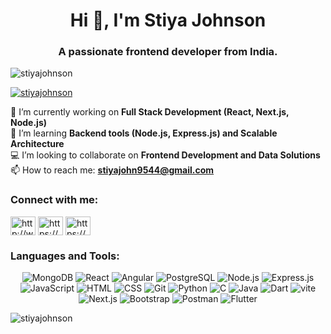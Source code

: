 <h1 align="center">Hi 👋, I'm Stiya Johnson</h1>
<h3 align="center">A passionate frontend developer from India.</h3>

<p align="left"> <img src="https://komarev.com/ghpvc/?username=stiyajohnson&label=Profile%20views&color=0e75b6&style=flat" alt="stiyajohnson" /> </p>

<p align="left"> <a href="https://github.com/ryo-ma/github-profile-trophy"><img src="https://github-profile-trophy.vercel.app/?username=stiyajohnson" alt="stiyajohnson" /></a> </p>

 

🔭 I’m currently working on **Full Stack Development (React, Next.js, Node.js)**  
🌱 I’m learning **Backend tools (Node.js, Express.js) and Scalable Architecture**  
💻 I’m looking to collaborate on **Frontend Development and Data Solutions**  
📫 How to reach me: **stiyajohn9544@gmail.com**




<h3 align="left">Connect with me:</h3>
<p align="left">
<a href="https://www.linkedin.com/in/stiya-johnson-015707325/" target="blank"><img align="center" src="https://raw.githubusercontent.com/rahuldkjain/github-profile-readme-generator/master/src/images/icons/Social/linked-in-alt.svg" alt="http://www.linkedin.com/in/stiya-johnson-015707325" height="30" width="40" /></a>
<a href="https://www.instagram.com/stiya_johns_/" target="blank"><img align="center" src="https://raw.githubusercontent.com/rahuldkjain/github-profile-readme-generator/master/src/images/icons/Social/instagram.svg" alt="https://www.instagram.com/stiya_johns_/" height="30" width="40" /></a>
<a href="https://www.hackerrank.com/profile/stiyajohn9544" target="blank"><img align="center" src="https://raw.githubusercontent.com/rahuldkjain/github-profile-readme-generator/master/src/images/icons/Social/hackerrank.svg" alt="https://www.hackerrank.com/profile/stiyajohn9544" height="30" width="40" /></a>
</p>

<h3 align="left">Languages and Tools:</h3>
<p align="center">
  <img src="https://img.shields.io/badge/-MongoDB-47A248?logo=mongodb&logoColor=white&style=for-the-badge" alt="MongoDB" />
  <img src="https://img.shields.io/badge/-React-61DAFB?logo=react&logoColor=black&style=for-the-badge" alt="React" />
  <img src="https://img.shields.io/badge/-Angular-DD0031?logo=angular&logoColor=white&style=for-the-badge" alt="Angular" />
  <img src="https://img.shields.io/badge/-PostgreSQL-336791?logo=postgresql&logoColor=white&style=for-the-badge" alt="PostgreSQL" />
  <img src="https://img.shields.io/badge/-Node.js-339933?logo=node.js&logoColor=white&style=for-the-badge" alt="Node.js" />
  <img src="https://img.shields.io/badge/-Express.js-000000?logo=express&logoColor=white&style=for-the-badge" alt="Express.js" />
  <img src="https://img.shields.io/badge/-JavaScript-F7DF1E?logo=javascript&logoColor=black&style=for-the-badge" alt="JavaScript" />
  <img src="https://img.shields.io/badge/-HTML-E34F26?logo=html5&logoColor=white&style=for-the-badge" alt="HTML" />
  <img src="https://img.shields.io/badge/-CSS-1572B6?logo=css3&logoColor=white&style=for-the-badge" alt="CSS" />
  <img src="https://img.shields.io/badge/-Git-F05032?logo=git&logoColor=white&style=for-the-badge" alt="Git" />
  <img src="https://img.shields.io/badge/-Python-3776AB?logo=python&logoColor=white&style=for-the-badge" alt="Python" />
  <img src="https://img.shields.io/badge/-C-00599C?logo=c&logoColor=white&style=for-the-badge" alt="C" />
  <img src="https://img.shields.io/badge/-Java-007396?logo=java&logoColor=white&style=for-the-badge" alt="Java" />
  <img src="https://img.shields.io/badge/-Dart-0175C2?logo=dart&logoColor=white&style=for-the-badge" alt="Dart" />
   <img src="https://img.shields.io/badge/-Vite-4B50C8?logo=vite&logoColor=white&style=for-the-badge" alt="vite"/>
   <img src="https://img.shields.io/badge/-Next.js-646CFF?logo=next.js&logoColor=white&style=for-the-badge" alt="Next.js"/>
  <img src="https://img.shields.io/badge/-Bootstrap-7952B3?logo=bootstrap&logoColor=white&style=for-the-badge" alt="Bootstrap"/>
  <img src="https://img.shields.io/badge/-Postman-FF6C37?logo=postman&logoColor=white&style=for-the-badge" alt="Postman"/>



  <img src="https://img.shields.io/badge/-Flutter-02569B?logo=flutter&logoColor=white&style=for-the-badge" alt="Flutter" />
</p>


<p><img align="center" src="https://github-readme-stats.vercel.app/api/top-langs?username=stiyajohnson&show_icons=true&locale=en&layout=compact" alt="stiyajohnson" /></p>
